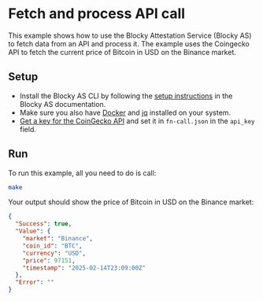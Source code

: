 # Fetch and process API call

This example shows how to use the Blocky Attestation Service (Blocky AS) to
fetch data from an API and process it. The example uses the Coingecko API to
fetch the current price of Bitcoin in USD on the Binance market.

## Setup

- Install the Blocky AS CLI by following the
[setup instructions](https://blocky-docs.redocly.app/attestation-service/setup)
in the Blocky AS documentation. 
- Make sure you also have
[Docker](https://www.docker.com/) and [jq](https://jqlang.org/) installed on
your system.
- [Get a key for the CoinGecko API](https://docs.coingecko.com/reference/setting-up-your-api-key) 
and set it in `fn-call.json` in the `api_key` field. 

## Run 

To run this example, all you need to do is call:

```bash
make
```

Your output should show the price of Bitcoin in USD on the Binance market:

```json
{
  "Success": true,
  "Value": {
    "market": "Binance",
    "coin_id": "BTC",
    "currency": "USD",
    "price": 97151,
    "timestamp": "2025-02-14T23:09:00Z"
  },
  "Error": ""
}
```
